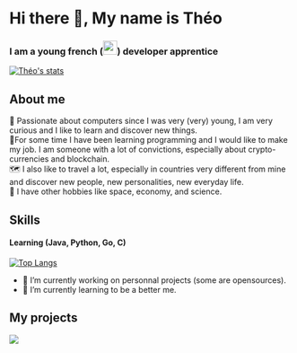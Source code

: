 # Hi there 👋, My name is Théo
### I am a young french (<img src="https://media0.giphy.com/media/x8r9ko36SAFSoMnFN1/giphy.gif?cid=790b7611659a542c656387ad297081e84810a66d8a897c0a&rid=giphy.gif&ct=g" width="25px">) developer apprentice<br />

[![Théo's stats](https://github-readme-stats.vercel.app/api?username=TheoM-E&show_icons=true&count_private=true&include_all_commits=true&theme=onedark&hide=prs,contribs)](https://github.com/TheoM-e/)<br />

## About me
🌠 Passionate about computers since I was very (very) young, I am very curious and I like to learn and discover new things. <br />
🌟For some time I have been learning programming and I would like to make my job. I am someone with a lot of convictions, especially about crypto-currencies and blockchain.<br />
🗺 I also like to travel a lot, especially in countries very different from mine and discover new people, new personalities, new everyday life.<br />
🚀 I have other hobbies like space, economy, and science.<br />

## Skills
#### Learning (Java, Python, Go, C)

[![Top Langs](https://github-readme-stats.vercel.app/api/top-langs/?username=TheoM-e&layout=compact)](https://github.com/TheoM-e/)

- 🔭 I’m currently working on personnal projects (some are opensources). 
- 🌱 I’m currently learning to be a better me. 

## My projects

<a href="https://github.com/TheoM-e/Unipass">
  <img align="center" src="https://github-readme-stats.vercel.app/api/pin/?username=TheoM-e&repo=Unipass&show_owner=true)" />
</a>
